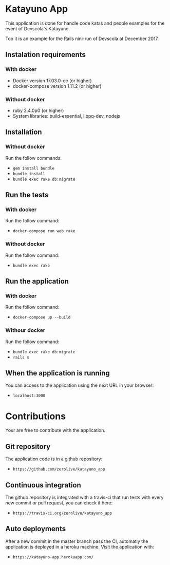 # Katayuno App

This application is done for handle code katas and people examples for the event of Devscola's Katayuno.

Too it is an example for the Rails nini-run of Devscola at December 2017.

## Instalation requirements
### With docker

- Docker version 17.03.0-ce (or higher)
- docker-compose version 1.11.2 (or higher)

### Without docker

- ruby 2.4.0p0 (or higher)
- System libraries: build-essential, libpq-dev, nodejs

## Installation
### Without docker

Run the follow commands:
- `gem install bundle`
- `bundle install`
- `bundle exec rake db:migrate`

## Run the tests
### With docker

Run the follow command:
- `docker-compose run web rake`

### Without docker

Run the follow command:

- `bundle exec rake`

## Run the application
### With docker

Run the follow command:
- `docker-compose up --build`

### Withour docker

Run the follow command:
- `bundle exec rake db:migrate`
- `rails s`

## When the application is running

You can access to the application using the next URL in your browser:

- `localhost:3000`

# Contributions

Your are free to contribute with the application.

## Git repository

The application code is in a github repository:

- `https://github.com/zerolive/katayuno_app`

## Continuous integration

The github repository is integrated with a travis-ci that run tests with every new commit or pull request, you can check it here:

- `https://travis-ci.org/zerolive/katayuno_app`

## Auto deployments

After a new commit in the master branch pass the CI, automatly the application is deployed in a heroku machine. Visit the application with:

- `https://katayuno-app.herokuapp.com/`